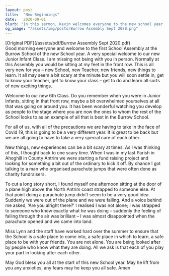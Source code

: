```yaml
---
layout: post
title:  "New Beginnings"
date:   2020-09-01
blurb: "In this sermon, Kevin welcomes everyone to the new school year at Burrow School, especially the new Junior Infant Class. He acknowledges the fear and excitement that come with new experiences and assures the students that they are not alone. He uses a personal anecdote about a parachute jump to illustrate this point. Kevin also acknowledges the challenges posed by Covid-19 and emphasizes the importance of taking care of each other."
og_image: "/assets/img/posts/Burrow Assembly Sept 2020.png"
---
```

[Original PDF](/assets/pdf/Burrow Assembly Sept 2020.pdf)    
Good morning everyone and welcome to the first School Assembly at the Burrow School of the new School year. A very special welcome to our new Junior Infant Class. I am missing not being with you in person. Normally at this Assembly you would be sitting at my feet in the front row. This is all very new for you – new School, new Teacher, new friends, new things to learn. It all may seem a bit scary at the minute but you will soon settle in, get to know your teacher, get to know your class – get to do and learn all sorts of new exciting things.

Welcome to our new 6th Class. Do you remember when you were in Junior Infants, sitting in that front row, maybe a bit overwhelmed yourselves at all that was going on around you. It has been wonderful watching you develop as people to the stage where you are now the ones to whom the rest of the School looks to as an example of all that is best in the Burrow School.

For all of us, with all of the precautions we are having to take in the face of Covid 19, this is going to be a very different year. It is great to be back but we are all going to have to take a very special care of each other.

New things, new experiences can be a bit scary at times. As I was thinking of this, I thought back to one scary time. When I was in my last Parish in Ahoghill in County Antrim we were starting a fund raising project and looking for something a bit out of the ordinary to kick it off. By chance I got talking to a man who organised parachute jumps that were often done as charity fundraisers.

To cut a long story short, I found myself one afternoon sitting at the door of a plane high above the North Antrim coast strapped to someone else. At that point doing a parachute jump didn’t seem to be a very good idea. Suddenly we were out of the plane and we were falling. And a voice behind me asked, ‘Are you alright there?’ I realised I was not alone; I was strapped to someone who knew exactly what he was doing – suddenly the feeling of falling through the air was brilliant – I was almost disappointed when the parachute opened and we came into land.

Miss Lynn and the staff have worked hard over the summer to ensure that the School is a safe place to come into, a safe place in which to learn, a safe place to be with your friends. You are not alone. You are being looked after by people who know what they are doing. All we ask is that each of you play your part in looking after each other.

May God bless you all at the start of this new School year. May he lift from you any anxieties, any fears may he keep you all safe. Amen
